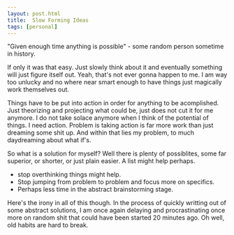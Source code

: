 ```yaml
---
layout: post.html
title:  Slow Forming Ideas
tags: [personal]
---
```


"Given enough time anything is possible" - some random person sometime in
history.

If only it was that easy. Just slowly think about it and eventually something will just figure itself out. Yeah, that's not ever gonna happen to me. I am way too unlucky and no where near smart enough to have things just magically work themselves out.

Things have to be put into action in order for anything to be acomplished. Just theorizing and projecting what could be, just does not cut it for me anymore. I do not take solace anymore when I think of the potential of things. I need action. Problem is taking action is far more work than just dreaming some shit up. And within that lies my problem, to much daydreaming about what if's.

So what is a solution for myself? Well there is plenty of possiblites, some far superior, or shorter, or just plain easier. A list might help perhaps.

* stop overthinking things might help.
* Stop jumping from problem to problem and focus more on specifics. 
* Perhaps less time in the abstract brainstorming stage.

Here's the irony in all of this though. In the process of quickly writting out of some abstract solutions, I am once again delaying and procrastinating once more on random shit that could have been started 20 minutes ago. Oh well, old habits are hard to break.


